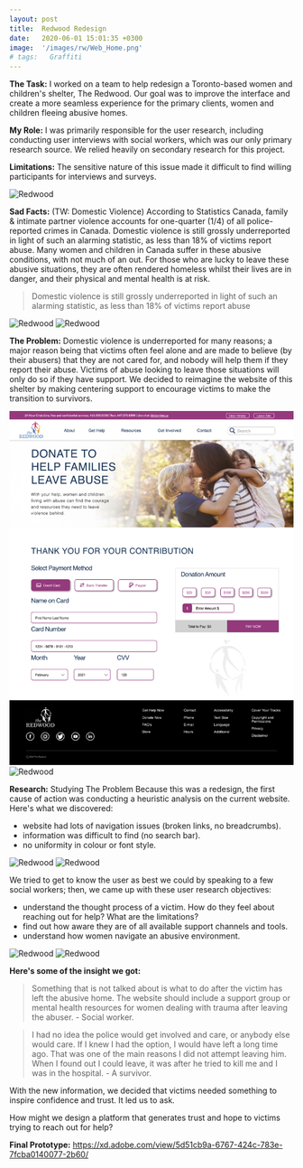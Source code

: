 ```yaml
---
layout: post
title:  Redwood Redesign
date:   2020-06-01 15:01:35 +0300
image:  '/images/rw/Web_Home.png'
# tags:   Graffiti
---
```

**The Task:** I worked on a team to help redesign a Toronto-based women and children's shelter, The Redwood. Our goal was to improve the interface and create a more seamless experience for the primary clients, women and children fleeing abusive homes. 

**My Role:** I was primarily responsible for the user research, including conducting user interviews with social workers, which was our only primary research source. We relied heavily on secondary research for this project.

**Limitations:** The sensitive nature of this issue made it difficult to find willing participants for interviews and surveys.


![Redwood]({{site.baseurl}}/images/rw/1_RD.jpg)

**Sad Facts:** (TW: Domestic Violence)
According to Statistics Canada, family & intimate partner violence accounts for one-quarter (1/4) of all police-reported crimes in Canada. Domestic violence is still grossly underreported in light of such an alarming statistic, as less than 18% of victims report abuse. Many women and children in Canada suffer in these abusive conditions, with not much of an out. For those who are lucky to leave these abusive situations, they are often rendered homeless whilst their lives are in danger, and their physical and mental health is at risk.

> Domestic violence is still grossly underreported in light of such an alarming statistic, as less than 18% of victims report abuse

<div class="gallery-box">
  <div class="gallery">
    <img src="/images/rw/2_Web_Home–5.png" alt="Redwood">
    <img src="/images/rw/3_Web_Home–6.png" alt="Redwood">
  </div>
  <!-- <em>Gallery / <a href="https://unsplash.com/" target="_blank">Unsplash</a></em> -->
</div>

**The Problem:** Domestic violence is underreported for many reasons; a major reason being that victims often feel alone and are made to believe (by their abusers) that they are not cared for, and nobody will help them if they report their abuse. Victims of abuse looking to leave those situations will only do so if they have support. We decided to reimagine the website of this shelter by making centering support to encourage victims to make the transition to survivors.


<div class="gallery-box">
  <div class="gallery">
    <img src="/images/rw/4_Web_Home-7.png" alt="Redwood">
    <img src="/images/rw/5_Web_Home–8.png" alt="Redwood">
  </div>
  <!-- <em>Gallery / <a href="https://unsplash.com/" target="_blank">Unsplash</a></em> -->
</div>

**Research:** Studying The Problem
Because this was a redesign, the first cause of action was conducting a heuristic analysis on the current website. Here's what we discovered:
- website had lots of navigation issues (broken links, no breadcrumbs).
- information was difficult to find (no search bar).
- no uniformity in colour or font style.


<div class="gallery-box">
  <div class="gallery">
    <img src="/images/rw/6_Web_Home–12.png" alt="Redwood">
    <img src="/images/rw/7_Web_Home–13.png" alt="Redwood">
  </div>
  <!-- <em>Gallery / <a href="https://unsplash.com/" target="_blank">Unsplash</a></em> -->
</div>

We tried to get to know the user as best we could by speaking to a few social workers; then, we came up with these user research objectives:
- understand the thought process of a victim. How do they feel about reaching out for help? What are the limitations?
- find out  how aware they are of all available support channels and tools.
- understand how women navigate an abusive environment.


<div class="gallery-box">
  <div class="gallery">
    <img src="/images/rw/8_Web_Home–14.png" alt="Redwood">
    <img src="/images/rw/9_Web_Home–15.png" alt="Redwood">
  </div>
  <!-- <em>Gallery / <a href="https://unsplash.com/" target="_blank">Unsplash</a></em> -->
</div>

**Here's some of the insight we got:**
> Something that is not talked about is what to do after the victim has left the abusive home. The website should include a support group or mental health resources for women dealing with trauma after leaving the abuser. - Social worker.

> I had no idea the police would get involved and care, or anybody else would care. If I knew I had the option, I would have left a long time ago. That was one of the main reasons I did not attempt leaving him. When I found out I could leave, it was after he tried to kill me and I was in the hospital. - A survivor.

With the new information, we decided that victims needed something to inspire confidence and trust. It led us to ask.
 
How might we design a platform that generates trust and hope to victims trying to reach out for help?

**Final Prototype:**
<a href="https://xd.adobe.com/view/5d51cb9a-6767-424c-783e-7fcba0140077-2b60/" target="_blank">https://xd.adobe.com/view/5d51cb9a-6767-424c-783e-7fcba0140077-2b60/</a>